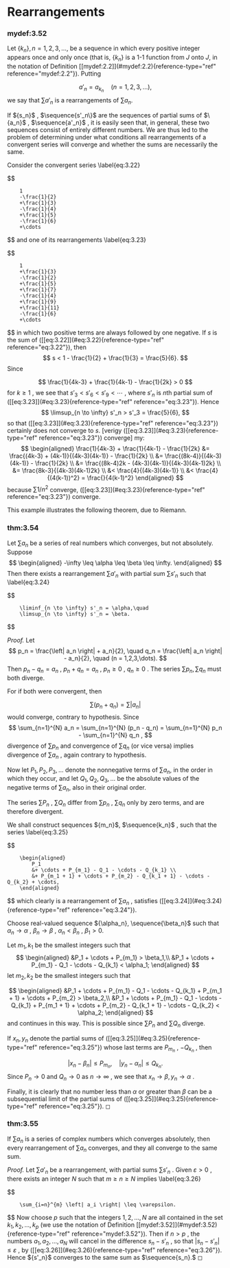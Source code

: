 # Rearrangements


### mydef:3.52 
 Let $\{k_n\}, n=1,2,3,\dots,$
be a sequence in which every positive integer appears once and only once
(that is, $\{k_n\}$ is a 1-1 function from $J$ onto $J$, in the
notation of Definition \[\[mydef:2.2\]](#mydef:2.2){reference-type="ref"
reference="mydef:2.2"}). Putting

$$
a'_n = a_{k_n} \quad (n = 1,2,3,\dots),
$$
 we say that $\sum a'_n$ is a
rearrangements of $\sum a_n$.


If $\{s_n}$ , $\sequence{s'_n\}$ are the sequences of partial
sums of $\{a_n}$ , $\sequence{a'_n\}$ , it is easily seen that,
in general, these two sequences consist of entirely different numbers.
We are thus led to the problem of determining under what conditions all
rearrangements of a convergent series will converge and whether the sums
are necessarily the same.


Consider the convergent series 
\label{eq:3.22}

$$

        1
        -\frac{1}{2}
        +\frac{1}{3}
        -\frac{1}{4}
        +\frac{1}{5}
        -\frac{1}{6}
        +\cdots
$$
 and one of its rearrangements 
\label{eq:3.23}

$$

        1
        +\frac{1}{3}
        -\frac{1}{2}
        +\frac{1}{5}
        +\frac{1}{7}
        -\frac{1}{4}
        +\frac{1}{9}
        +\frac{1}{11}
        -\frac{1}{6}
        +\cdots
$$
 in which two positive terms are always followed by one
negative. If $s$ is the sum of
(\[\[eq:3.22\]](#eq:3.22){reference-type="ref" reference="eq:3.22"}),
then 
$$
s < 1 - \frac{1}{2} + \frac{1}{3} = \frac{5}{6}.
$$
 Since

$$
\frac{1}{4k-3} + 
        \frac{1}{4k-1} - 
        \frac{1}{2k} > 0
$$
 for $k \geq 1$ , we see that
$s'_3 < s'_6 < s'_9 < \cdots$ , where $s'_n$ is $n$th partial sum of
(\[\[eq:3.23\]](#eq:3.23){reference-type="ref" reference="eq:3.23"}). 
Hence 
$$
\limsup_{n \to \infty} s'_n > s'_3 = \frac{5}{6},
$$
 so that
(\[\[eq:3.23\]](#eq:3.23){reference-type="ref" reference="eq:3.23"})
certainly does not converge to $s$. \[verigy
(\[\[eq:3.23\]](#eq:3.23){reference-type="ref" reference="eq:3.23"})
converge\] my: 
$$
\begin{aligned}
        \frac{1}{4k-3} + 
        \frac{1}{4k-1} - 
        \frac{1}{2k} 
        &= \frac{(4k-3) + (4k-1)}{(4k-3)(4k-1)} - \frac{1}{2k} \\ 
        &= \frac{(8k-4)}{(4k-3)(4k-1)} - \frac{1}{2k} \\ 
        &= \frac{(8k-4)2k - (4k-3)(4k-1)}{(4k-3)(4k-1)2k} \\ 
        &= \frac{8k-3}{(4k-3)(4k-1)2k} \\ 
        &< \frac{4}{(4k-3)(4k-1)} \\ 
        &< \frac{4}{(4(k-1))^2}
        = \frac{}{4(k-1)^2}
    \end{aligned}
$$
 because $\sum 1/n^2$ converge,
(\[\[eq:3.23\]](#eq:3.23){reference-type="ref" reference="eq:3.23"})
converge.


This example illustrates the following theorem, due to Riemann.


### thm:3.54 
 Let $\sum a_n$ be a series of real
numbers which converges, but not absolutely. Suppose 
$$
\begin{aligned}
        -\infty 
        \leq \alpha 
        \leq \beta 
        \leq \infty.
    \end{aligned}
$$
 Then there exists a rearrangement $\sum a'_n$ with
partial sum $\sum s'_n$ such that 
\label{eq:3.24}

$$

        \liminf_{n \to \infty} s'_n = \alpha,\quad
        \limsup_{n \to \infty} s'_n = \beta.
$$




*Proof.* Let 
$$
p_n = \frac{\left| a_n \right| + a_n}{2}, \quad
        q_n = \frac{\left| a_n \right| - a_n}{2}, \quad
        (n = 1,2,3,\dots).
$$
 Then $p_n - q_n = a_n$ , $p_n + q_n = a_n$
, $p_n \geq 0$ , $q_n \geq 0$ . The series $\sum p_n, \sum q_n$ must
both diverge.

For if both were convergent, then

$$
\sum (p_n + q_n) = \sum \left| a_n \right|
$$
 would converge, contrary
to hypothesis. Since 
$$
\sum_{n=1}^{N} a_n = 
        \sum_{n=1}^{N} (p_n - q_n) = 
        \sum_{n=1}^{N} p_n -
        \sum_{n=1}^{N} q_n ,
$$
 divergence of $\sum p_n$ and convergence
of $\sum q_n$ (or vice versa) implies divergence of $\sum a_n$ , again
contrary to hypothesis.

Now let $P_1, P_2, P_3, \dots$ denote the nonnegative terms of
$\sum a_n$, in the order in which they occur, and let
$Q_1, Q_2, Q_3, \dots$ be the absolute values of the negative terms of
$\sum a_n$, also in their original order.

The series $\sum P_n$ , $\sum Q_n$ differ from $\sum p_n$ , $\sum q_n$
only by zero terms, and are therefore divergent.

We shall construct sequences $\{m_n}$, $\sequence{k_n\}$ , such
that the series 
\label{eq:3.25}

$$

        \begin{aligned}
            P_1 
            &+ \cdots + P_{m_1} - Q_1 - \cdots - Q_{k_1} \\ 
            &+ P_{m_1 + 1} + \cdots + P_{m_2} - Q_{k_1 + 1} - \cdots - Q_{k_2} + \cdots,
        \end{aligned}
$$
 which clearly is a rearrangement of $\sum a_n$ ,
satisfies (\[\[eq:3.24\]](#eq:3.24){reference-type="ref"
reference="eq:3.24"}).

Choose real-valued sequence $\{\alpha_n}, \sequence{\beta_n\}$
such that $\alpha_n \rightarrow \alpha$ , $\beta_n \rightarrow \beta$ ,
$\alpha_n < \beta_n$ , $\beta_1 > 0$.

Let $m_1, k_1$ be the smallest integers such that 
$$
\begin{aligned}
        &P_1 + \cdots + P_{m_1} > \beta_1,\\ 
        &P_1 + \cdots + P_{m_1} - Q_1 - \cdots - Q_{k_1} < \alpha_1;
    \end{aligned}
$$
 let $m_2, k_2$ be the smallest integers such that

$$
\begin{aligned}
        &P_1 + \cdots + P_{m_1} - Q_1 - \cdots - Q_{k_1} + P_{m_1 + 1} + \cdots + P_{m_2} > \beta_2,\\ 
        &P_1 + \cdots + P_{m_1} - Q_1 - \cdots - Q_{k_1} + P_{m_1 + 1} + \cdots + P_{m_2} - Q_{k_1 + 1} - \cdots - Q_{k_2} < \alpha_2;
    \end{aligned}
$$
 and continues in this way. This is possible since
$\sum P_n$ and $\sum Q_n$ diverge.

If $x_n, y_n$ denote the partial sums of
(\[\[eq:3.25\]](#eq:3.25){reference-type="ref" reference="eq:3.25"})
whose last terms are $P_{m_n}$ , $-Q_{k_n}$ , then

$$
\left| x_n - \beta_n \right| \leq P_{m_n}, \quad
        \left| y_n - \alpha_n \right| \leq Q_{k_n}.
$$
 Since
$P_n \rightarrow 0$ and $Q_n \rightarrow 0$ as $n \rightarrow \infty$ ,
we see that $x_n \rightarrow \beta, y_n \rightarrow \alpha$ .

Finally, it is clearly that no number less than $\alpha$ or greater than
$\beta$ can be a subsequential limit of the partial sums of
(\[\[eq:3.25\]](#eq:3.25){reference-type="ref" reference="eq:3.25"}). ◻



### thm:3.55 
 If $\sum a_n$ is a series of complex
numbers which converges absolutely, then every rearrangement of
$\sum a_n$ converges, and they all converge to the same sum.



*Proof.* Let $\sum a'_n$ be a rearrangement, with partial sums
$\sum s'_n$ . Given $\varepsilon > 0$ , there exists an integer $N$ such
that $m \geq n \geq N$ implies 
\label{eq:3.26}

$$

        \sum_{i=n}^{m} \left| a_i \right| \leq \varepsilon.
$$
 Now choose
$p$ such that the integers $1,2,\dots,N$ are all contained in the set
$k_1, k_2, \dots, k_p$ (we use the notation of Definition
\[\[mydef:3.52\]](#mydef:3.52){reference-type="ref"
reference="mydef:3.52"}). Then if $n>p$ , the numbers
$a_1, a_2, \dots, a_N$ will cancel in the difference $s_n - s'_n$ , so
that $\left| s_n - s'_n \right| \leq \varepsilon$ , by
(\[\[eq:3.26\]](#eq:3.26){reference-type="ref" reference="eq:3.26"}).
Hence $\{s'_n}$ converges to the same sum as $\sequence{s_n\}.$ ◻

